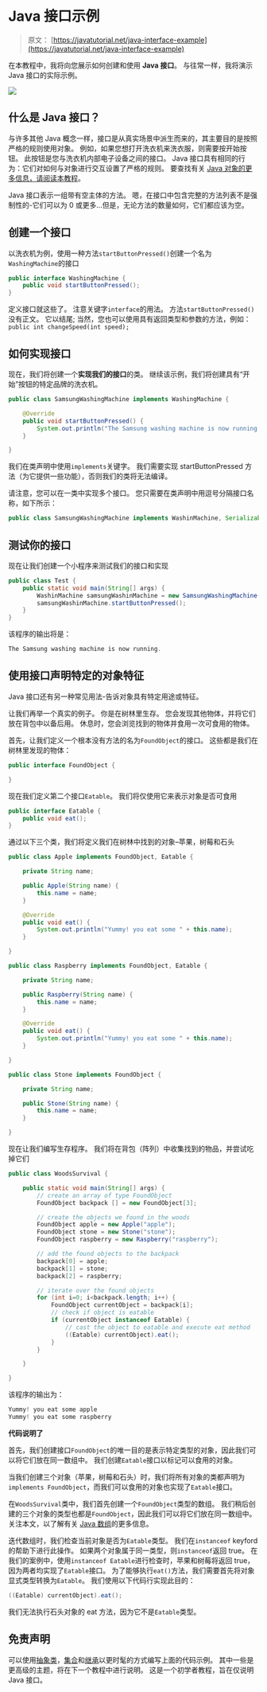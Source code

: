 # Java 接口示例

> 原文： [https://javatutorial.net/java-interface-example](https://javatutorial.net/java-interface-example)

在本教程中，我将向您展示如何创建和使用 **Java 接口**。 与往常一样，我将演示 Java 接口的实际示例。

![](img/bd9a26ffe0204dc0807b7a7d3d1f5e3f.jpg)

## 什么是 Java 接口？

与许多其他 Java 概念一样，接口是从真实场景中派生而来的，其主要目的是按照严格的规则使用对象。 例如，如果您想打开洗衣机来洗衣服，则需要按开始按钮。 此按钮是您与洗衣机内部电子设备之间的接口。 Java 接口具有相同的行为：它们对如何与对象进行交互设置了严格的规则。 要查找有关 [Java 对象的更多信息，请阅读本教程](https://javatutorial.net/java-objects-and-classes-tutorial)。

Java 接口表示一组带有空主体的方法。 嗯，在接口中包含完整的方法列表不是强制性的-它们可以为 0 或更多…但是，无论方法的数量如何，它们都应该为空。

## 创建一个接口

以洗衣机为例，使用一种方法`startButtonPressed()`创建一个名为`WashingMachine`的接口

```java
public interface WashingMachine {	
	public void startButtonPressed();
}
```

定义接口就这些了。 注意关键字`interface`的用法。 方法`startButtonPressed()`没有正文。 它以结尾; 当然，您也可以使用具有返回类型和参数的方法，例如：`public int changeSpeed(int speed);`

## 如何实现接口

现在，我们将创建一个**实现我们的接口**的类。 继续该示例，我们将创建具有“开始”按钮的特定品牌的洗衣机。

```java
public class SamsungWashingMachine implements WashingMachine {

	@Override
	public void startButtonPressed() {
		System.out.println("The Samsung washing machine is now running.");
	}

}
```

我们在类声明中使用`implements`关键字。 我们需要实现 startButtonPressed 方法（为它提供一些功能），否则我们的类将无法编译。

请注意，您可以在一类中实现多个接口。 您只需要在类声明中用逗号分隔接口名称，如下所示：

```java
public class SamsungWashingMachine implements WashinMachine, Serializable, Comparable<WashinMachine> { ... }
```

## 测试你的接口

现在让我们创建一个小程序来测试我们的接口和实现

```java
public class Test {
	public static void main(String[] args) {
		WashinMachine samsungWashinMachine = new SamsungWashingMachine();
		samsungWashinMachine.startButtonPressed();
	}
}
```

该程序的输出将是：

```java
The Samsung washing machine is now running.
```

## 使用接口声明特定的对象特征

Java 接口还有另一种常见用法-告诉对象具有特定用途或特征。

让我们再举一个真实的例子。 你是在树林里生存。 您会发现其他物体，并将它们放在背包中以备后用。 休息时，您会浏览找到的物体并食用一次可食用的物体。

首先，让我们定义一个根本没有方法的名为`FoundObject`的接口。 这些都是我们在树林里发现的物体：

```java
public interface FoundObject {

}
```

现在我们定义第二个接口`Eatable`。 我们将仅使用它来表示对象是否可食用

```java
public interface Eatable {
	public void eat(); 
}
```

通过以下三个类，我们将定义我们在树林中找到的对象–苹果，树莓和石头

```java
public class Apple implements FoundObject, Eatable {

	private String name;

	public Apple(String name) {
		this.name = name;
	}

	@Override
	public void eat() {
		System.out.println("Yummy! you eat some " + this.name);
	}

}
```

```java
public class Raspberry implements FoundObject, Eatable {

	private String name;

	public Raspberry(String name) {
		this.name = name;
	}

	@Override
	public void eat() {
		System.out.println("Yummy! you eat some " + this.name);
	}

}
```

```java
public class Stone implements FoundObject {

	private String name;

	public Stone(String name) {
		this.name = name;
	}

}
```

现在让我们编写生存程序。 我们将在背包（阵列）中收集找到的物品，并尝试吃掉它们

```java
public class WoodsSurvival {

	public static void main(String[] args) {
		// create an array of type FoundObject
		FoundObject backpack [] = new FoundObject[3];

		// create the objects we found in the woods
		FoundObject apple = new Apple("apple");
		FoundObject stone = new Stone("stone");
		FoundObject raspberry = new Raspberry("raspberry");

		// add the found objects to the backpack
		backpack[0] = apple;
		backpack[1] = stone;
		backpack[2] = raspberry;

		// iterate over the found objects
		for (int i=0; i<backpack.length; i++) {
			FoundObject currentObject = backpack[i];
			// check if object is eatable
			if (currentObject instanceof Eatable) {
				// cast the object to eatable and execute eat method
				((Eatable) currentObject).eat();
			}
		}

	}

}
```

该程序的输出为：

```java
Yummy! you eat some apple
Yummy! you eat some raspberry
```

**代码说明了**

首先，我们创建接口`FoundObject`的唯一目的是表示特定类型的对象，因此我们可以将它们放在同一数组中。 我们创建`Eatable`接口以标记可以食用的对象。

当我们创建三个对象（苹果，树莓和石头）时，我们将所有对象的类都声明为`implements FoundObject`，而我们可以食用的对象也实现了`Eatable`接口。

在`WoodsSurvival`类中，我们首先创建一个`FoundObject`类型的数组。 我们稍后创建的三个对象的类型也都是`FoundObject`，因此我们可以将它们放在同一数组中。 关注本文，以了解有关 [Java 数组](https://javatutorial.net/java-array)的更多信息。

迭代数组时，我们检查当前对象是否为`Eatable`类型。 我们在`instanceof` keyford 的帮助下进行此操作。 如果两个对象属于同一类型，则`instanceof`返回 true。 在我们的案例中，使用`instanceof Eatable`进行检查时，苹果和树莓将返回 true，因为两者均实现了`Eatable`接口。 为了能够执行`eat()`方法，我们需要首先将对象显式类型转换为`Eatable`。 我们使用以下代码行实现此目的：

```java
((Eatable) currentObject).eat();
```

我们无法执行石头对象的 eat 方法，因为它不是`Eatable`类型。

## 免责声明

可以使用[抽象类](https://javatutorial.net/java-abstraction-example)，[集合](https://javatutorial.net/java-collection-tutorial)和[继承](https://javatutorial.net/java-inheritance-example)以更时髦的方式编写上面的代码示例。 其中一些是更高级的主题，将在下一个教程中进行说明。 这是一个初学者教程，旨在仅说明 Java 接口。